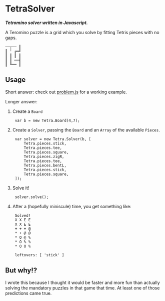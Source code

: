 # TetraSolver
***Tetromino solver written in Javascript.***

A Teromino puzzle is a grid which you solve by fitting Tetris pieces with no gaps.


    ──┬── ║ 
    ║ ╵ ╔═╝ 
    ║ ║ ║ ┃ 
    ║ ║ ━━┫ 
    ║ ╚══ ┃ 
    
## Usage

Short answer: check out [problem.js](https://github.com/aaaidan/TetraSolver/blob/master/problem.js) for a working example. 

Longer answer:

1. Create a `Board`

        var b = new Tetra.Board(4,7);

2. Create a `Solver`, passing the `Board` and an `Array` of the available `Pieces`.

        var solver = new Tetra.Solver(b, [
        	Tetra.pieces.stick,
        	Tetra.pieces.tee,
        	Tetra.pieces.square,
        	Tetra.pieces.zigR,
        	Tetra.pieces.tee,
        	Tetra.pieces.bentL,
        	Tetra.pieces.stick,
        	Tetra.pieces.square,
        ]);

3. Solve it!

        solver.solve();

4. After a (hopefully miniscule) time, you get something like:

        Solved!
        X X E E 
        X X E E 
        + + + @ 
        * + @ @ 
        * O @ % 
        * O % % 
        * O O % 
        
        leftovers: [ 'stick' ] 

## But why!?
I wrote this because I thought it would be faster and more fun than actually solving the mandatory puzzles in that game that time. At least one of those predictions came true.
